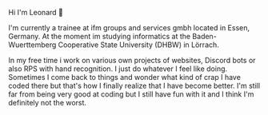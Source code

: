 Hi I'm Leonard 👋
 
I'm currently a trainee at ifm groups and services gmbh located in Essen, Germany.
At the moment im studying informatics at the Baden-Wuerttemberg Cooperative State University (DHBW) in Lörrach.

In my free time i work on various own projects of websites, Discord bots or also RPS with hand recognition. 
I just do whatever I feel like doing. 
Sometimes I come back to things and wonder what kind of crap I have coded there but that's how I finally realize that I have become better. 
I'm still far from being very good at coding but I still have fun with it and I think I'm definitely not the worst.
<!---
leonard1504/leonard1504 is a ✨ special ✨ repository because its `README.md` (this file) appears on your GitHub profile.
You can click the Preview link to take a look at your changes.
--->
